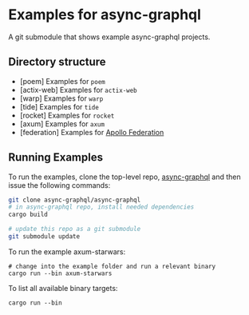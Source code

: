 # Examples for async-graphql

A git submodule that shows example async-graphql projects.


## Directory structure

- [poem] Examples for `poem`
- [actix-web] Examples for `actix-web`
- [warp] Examples for `warp`
- [tide] Examples for `tide`
- [rocket] Examples for `rocket`
- [axum] Examples for `axum`
- [federation] Examples for [Apollo Federation](https://www.apollographql.com/docs/federation/)


## Running Examples

To run the examples, clone the top-level repo, [async-graphql](https://github.com/async-graphql/async-graphql) and then issue the following commands:

```bash
git clone async-graphql/async-graphql
# in async-graphql repo, install needed dependencies
cargo build

# update this repo as a git submodule
git submodule update
```

To run the example axum-starwars:
```
# change into the example folder and run a relevant binary
cargo run --bin axum-starwars
```

To list all available binary targets:
```
cargo run --bin
```